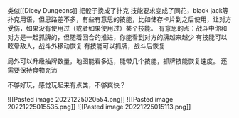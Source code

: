 类似[[Dicey Dungeons]] 把骰子换成了扑克
技能要求变成了同花，black jack等扑克用语，但思路差不多，有些有意思的技能，比如储存卡片到之后使用，让对方受伤，如果没有使用过（或者如果使用过）某个技能。
有意思的点：战斗中你和对方是一起抓牌的，但随着回合的推进，你能看到对方的牌越来越少
有技能可以眩晕敌人，战斗外移动恢复
有技能可以抓牌，战斗后恢复


局外可以升级抽牌数量，地图能看多远，能带几个技能，抓牌技能恢复速度。
还需要保持食物充沛

不够好玩，感觉玩起来有点类，不够爽快？



![[Pasted image 20221225020554.png]]
![[Pasted image 20221225015535.png]]
![[Pasted image 20221225015113.png]]